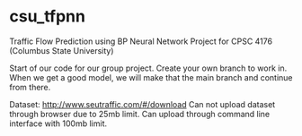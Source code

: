 # csu_tfpnn
Traffic Flow Prediction using BP Neural Network Project for CPSC 4176 (Columbus State University)

Start of our code for our group project.
Create your own branch to work in.
When we get a good model, we will make that the main branch and continue from there.

Dataset: http://www.seutraffic.com/#/download
  Can not upload dataset through browser due to 25mb limit.
  Can upload through command line interface with 100mb limit.
